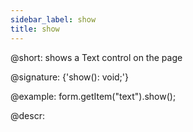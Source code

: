 ```yaml
---
sidebar_label: show
title: show
---          
```


@short: shows a Text control on the page
 
@signature: {'show(): void;'}

@example:
form.getItem("text").show();

@descr:
